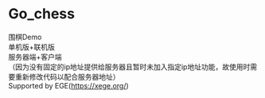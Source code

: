# Go_chess
围棋Demo  
单机版+联机版  
服务器端+客户端  
（因为没有固定的ip地址提供给服务器且暂时未加入指定ip地址功能，故使用时需要重新修改代码以配合服务器地址）  
Supported by EGE(https://xege.org/)
